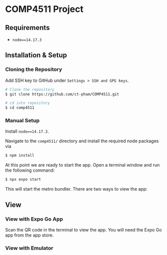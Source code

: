 # COMP4511 Project
## Requirements

* `node==14.17.3`

## Installation & Setup

### Cloning the Repository
Add SSH key to GitHub under `Settings > SSH and GPG keys`.

```bash
# Clone the repository
$ git clone https://github.com/ct-pham/COMP4511.git

# cd into repository
$ cd comp4511
```
### Manual Setup

Install `node==14.17.3`.

Navigate to the `comp4511/` directory and install the required node packages via

```bash
$ npm install
```

At this point we are ready to start the app. Open a terminal window and run the following command:

```bash
$ npx expo start
```

This will start the metro bundler. There are two ways to view the app:

## View

### View with Expo Go App

Scan the QR code in the terminal to view the app. You will need the Expo Go app from the app store. 

### View with Emulator




